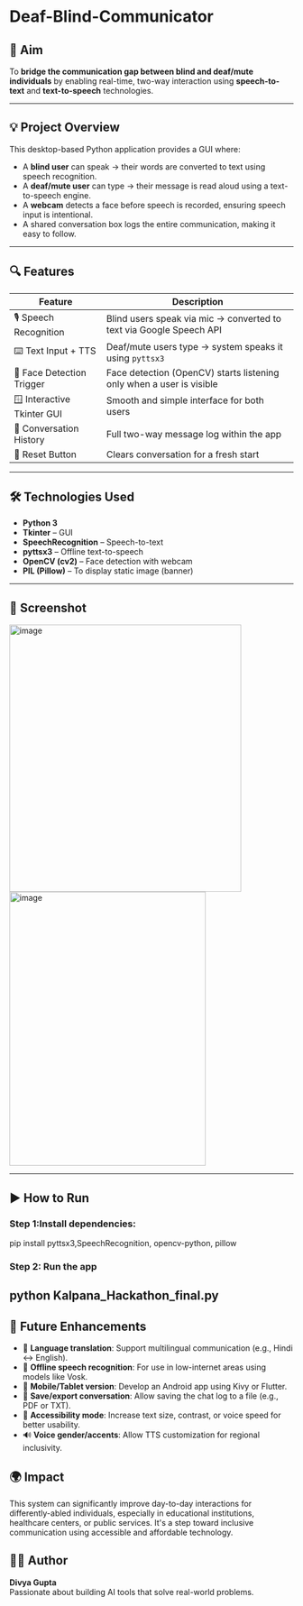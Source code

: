 # Deaf-Blind-Communicator
## 🎯 Aim
To **bridge the communication gap between blind and deaf/mute individuals** by enabling real-time, two-way interaction using **speech-to-text** and **text-to-speech** technologies.

---

## 💡 Project Overview
This desktop-based Python application provides a GUI where:

- A **blind user** can speak → their words are converted to text using speech recognition.
- A **deaf/mute user** can type → their message is read aloud using a text-to-speech engine.
- A **webcam** detects a face before speech is recorded, ensuring speech input is intentional.
- A shared conversation box logs the entire communication, making it easy to follow.

---

## 🔍 Features
| Feature                             | Description                                                                 |
|-------------------------------------|-----------------------------------------------------------------------------|
| 🎙️ Speech Recognition               | Blind users speak via mic → converted to text via Google Speech API        |
| ⌨️ Text Input + TTS                 | Deaf/mute users type → system speaks it using `pyttsx3`                    |
| 🧠 Face Detection Trigger           | Face detection (OpenCV) starts listening only when a user is visible       |
| 🪟 Interactive Tkinter GUI         | Smooth and simple interface for both users                                 |
| 🧾 Conversation History             | Full two-way message log within the app                                    |
| 🔄 Reset Button                     | Clears conversation for a fresh start                                      |

---

## 🛠️ Technologies Used

- **Python 3**
- **Tkinter** – GUI
- **SpeechRecognition** – Speech-to-text
- **pyttsx3** – Offline text-to-speech
- **OpenCV (cv2)** – Face detection with webcam
- **PIL (Pillow)** – To display static image (banner)

---
## 📸 Screenshot
<img width="411" height="474" alt="image" src="https://github.com/user-attachments/assets/2e519d36-af54-4245-868f-9eb66dc11f13" />
<img width="348" height="486" alt="image" src="https://github.com/user-attachments/assets/d176eacc-6fec-49f6-b0cd-d60f67a8f5bc" />

---
## ▶️ How to Run

### Step 1:Install dependencies:
pip install pyttsx3,SpeechRecognition, opencv-python, pillow

### Step 2: Run the app
python Kalpana_Hackathon_final.py
---

## 🚀 Future Enhancements
- 🧠 **Language translation**: Support multilingual communication (e.g., Hindi ↔ English).
- 📡 **Offline speech recognition**: For use in low-internet areas using models like Vosk.
- 📲 **Mobile/Tablet version**: Develop an Android app using Kivy or Flutter.
- 🧾 **Save/export conversation**: Allow saving the chat log to a file (e.g., PDF or TXT).
- 🎨 **Accessibility mode**: Increase text size, contrast, or voice speed for better usability.
- 🔊 **Voice gender/accents**: Allow TTS customization for regional inclusivity.

## 🌍 Impact
This system can significantly improve day-to-day interactions for differently-abled individuals, especially in educational institutions, healthcare centers, or public services. It's a step toward inclusive communication using accessible and affordable technology.

## 👩‍💻 Author
**Divya Gupta**  
Passionate about building AI tools that solve real-world problems.


